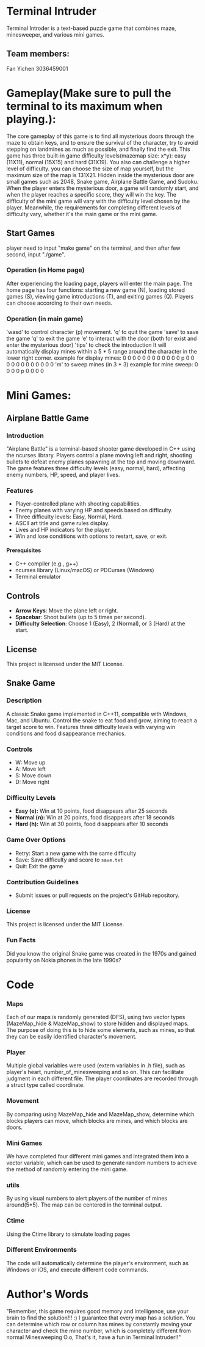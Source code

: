 # Terminal Intruder
Terminal Introder is a text-based puzzle game that combines maze, minesweeper, and various mini games.
## Team members:
Fan Yichen 3036459001


# Gameplay(Make sure to pull the terminal to its maximum when playing.):
The core gameplay of this game is to find all mysterious doors through the maze to obtain keys, and to ensure the survival of the character, try to avoid stepping on landmines as much as possible, and finally find the exit. This game has three built-in game difficulty levels(mazemap size: x*y): easy (11X11), normal (15X15) and hard (31X19). You also can challenge a higher level of difficulty. you can choose the size of map yourself, but the maximum size of the map is 131X21. Hidden inside the mysterious door are small games such as 2048, Snake game, Airplane Battle Game, and Sudoku. When the player enters the mysterious door, a game will randomly start, and when the player reaches a specific score, they will win the key. The difficulty of the mini game will vary with the difficulty level chosen by the player. Meanwhile, the requirements for completing different levels of difficulty vary, whether it's the main game or the mini game.

## Start Games
player need to input "make game" on the terminal, and then after few second, input "./game".

### Operation (in Home page)
After experiencing the loading page, players will enter the main page. The home page has four functions: starting a new game (N), loading stored games (S), viewing game introductions (T), and exiting games (Q). Players can choose according to their own needs.

### Operation (in main game)
'wasd' to control character (p) movement.
'q' to quit the game
'save' to save the game
'q' to exit the game
'e' to interact with the door (both for exist and enter the mysterious door)
'tips' to check the introduction
It will automatically display mines within a 5 * 5 range around the character in the lower right corner.
example for display mines:
0 0 0 0 0
0 0 0 0 0
0 0 p 0 0
0 0 0 0 0
0 0 0 0 0
'm' to sweep mines (in 3 * 3)
example for mine sweep:
0 0 0
0 p 0
0 0 0

# Mini Games:

## Airplane Battle Game

### Introduction
"Airplane Battle" is a terminal-based shooter game developed in C++ using the ncurses library. Players control a plane moving left and right, shooting bullets to defeat enemy planes spawning at the top and moving downward. The game features three difficulty levels (easy, normal, hard), affecting enemy numbers, HP, speed, and player lives.

### Features
- Player-controlled plane with shooting capabilities.
- Enemy planes with varying HP and speeds based on difficulty.
- Three difficulty levels: Easy, Normal, Hard.
- ASCII art title and game rules display.
- Lives and HP indicators for the player.
- Win and lose conditions with options to restart, save, or exit.

#### Prerequisites
- C++ compiler (e.g., g++)
- ncurses library (Linux/macOS) or PDCurses (Windows)
- Terminal emulator

## Controls
- **Arrow Keys**: Move the plane left or right.
- **Spacebar**: Shoot bullets (up to 5 times per second).
- **Difficulty Selection**: Choose 1 (Easy), 2 (Normal), or 3 (Hard) at the start.

## License
This project is licensed under the MIT License.

## Snake Game

### Description
A classic Snake game implemented in C++11, compatible with Windows, Mac, and Ubuntu. Control the snake to eat food and grow, aiming to reach a target score to win. Features three difficulty levels with varying win conditions and food disappearance mechanics.

### Controls
- W: Move up  
- A: Move left  
- S: Move down  
- D: Move right

### Difficulty Levels
- **Easy (e):** Win at 10 points, food disappears after 25 seconds  
- **Normal (n):** Win at 20 points, food disappears after 18 seconds  
- **Hard (h):** Win at 30 points, food disappears after 10 seconds

### Game Over Options
- Retry: Start a new game with the same difficulty  
- Save: Save difficulty and score to `save.txt`  
- Quit: Exit the game

### Contribution Guidelines
- Submit issues or pull requests on the project's GitHub repository.

### License
This project is licensed under the MIT License.

### Fun Facts
Did you know the original Snake game was created in the 1970s and gained popularity on Nokia phones in the late 1990s?



# Code
### Maps
Each of our maps is randomly generated (DFS), using two vector types (MazeMap_hide & MazeMap_show) to store hidden and displayed maps. The purpose of doing this is to hide some elements, such as mines, so that they can be easily identified character's movement.

### Player
Multiple global variables were used (extern variables in .h file), such as player's heart, number_of_minesweeping and so on. This can facilitate judgment in each different file. The player coordinates are recorded through a struct type called coordinate.

### Movement
By comparing using MazeMap_hide and MazeMap_show, determine which blocks players can move, which blocks are mines, and which blocks are doors.

### Mini Games
We have completed four different mini games and integrated them into a vector variable, which can be used to generate random numbers to achieve the method of randomly entering the mini game.

### utils
By using visual numbers to alert players of the number of mines around(5*5). The map can be centered in the terminal output.

### Ctime
Using the Ctime library to simulate loading pages

### Different Environments
The code will automatically determine the player's environment, such as Windows or iOS, and execute different code commands.

# Author's Words
"Remember, this game requires good memory and intelligence, use your brain to find the solution!!! :) I guarantee that every map has a solution. You can determine which row or column has mines by constantly moving your character and check the mine number, which is completely different from normal Minesweeping O.o, That's it, have a fun in Terminal Intruder!!"
